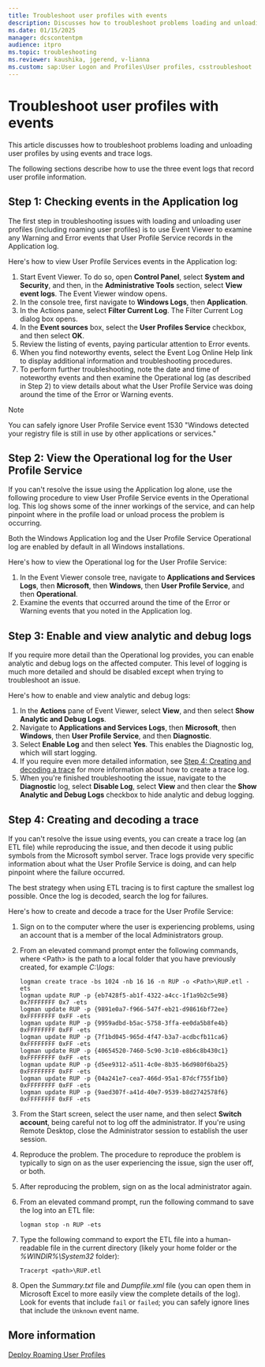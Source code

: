 ```yaml
---
title: Troubleshoot user profiles with events
description: Discusses how to troubleshoot problems loading and unloading user profiles by using events and trace logs.
ms.date: 01/15/2025
manager: dcscontentpm
audience: itpro
ms.topic: troubleshooting
ms.reviewer: kaushika, jgerend, v-lianna
ms.custom: sap:User Logon and Profiles\User profiles, csstroubleshoot
---
```

# Troubleshoot user profiles with events

This article discusses how to troubleshoot problems loading and unloading user profiles by using events and trace logs.

The following sections describe how to use the three event logs that record user profile information.

## Step 1: Checking events in the Application log

The first step in troubleshooting issues with loading and unloading user profiles (including roaming user profiles) is to use Event Viewer to examine any Warning and Error events that User Profile Service records in the Application log.

Here's how to view User Profile Services events in the Application log:

1. Start Event Viewer. To do so, open **Control Panel**, select **System and Security**, and then, in the **Administrative Tools** section, select **View event logs**. The Event Viewer window opens.
2. In the console tree, first navigate to **Windows Logs**, then **Application**.
3. In the Actions pane, select **Filter Current Log**. The Filter Current Log dialog box opens.
4. In the **Event sources** box, select the **User Profiles Service** checkbox, and then select **OK**.
5. Review the listing of events, paying particular attention to Error events.
6. When you find noteworthy events, select the Event Log Online Help link to display additional information and troubleshooting procedures.
7. To perform further troubleshooting, note the date and time of noteworthy events and then examine the Operational log (as described in Step 2) to view details about what the User Profile Service was doing around the time of the Error or Warning events.

> [!NOTE]
> You can safely ignore User Profile Service event 1530 "Windows detected your registry file is still in use by other applications or services."

## Step 2: View the Operational log for the User Profile Service

If you can't resolve the issue using the Application log alone, use the following procedure to view User Profile Service events in the Operational log. This log shows some of the inner workings of the service, and can help pinpoint where in the profile load or unload process the problem is occurring.

Both the Windows Application log and the User Profile Service Operational log are enabled by default in all Windows installations.

Here's how to view the Operational log for the User Profile Service:

1. In the Event Viewer console tree, navigate to **Applications and Services Logs**, then **Microsoft**, then **Windows**, then **User Profile Service**, and then **Operational**.
2. Examine the events that occurred around the time of the Error or Warning events that you noted in the Application log.

## Step 3: Enable and view analytic and debug logs

If you require more detail than the Operational log provides, you can enable analytic and debug logs on the affected computer. This level of logging is much more detailed and should be disabled except when trying to troubleshoot an issue.

Here's how to enable and view analytic and debug logs:

1. In the **Actions** pane of Event Viewer, select **View**, and then select **Show Analytic and Debug Logs**.
2. Navigate to **Applications and Services Logs**, then **Microsoft**, then **Windows**, then **User Profile Service**, and then **Diagnostic**.
3. Select **Enable Log** and then select **Yes**. This enables the Diagnostic log, which will start logging.
4. If you require even more detailed information, see [Step 4: Creating and decoding a trace](#step-4-creating-and-decoding-a-trace) for more information about how to create a trace log.
5. When you're finished troubleshooting the issue, navigate to the **Diagnostic** log, select **Disable Log**, select **View** and then clear the **Show Analytic and Debug Logs** checkbox to hide analytic and debug logging.

## Step 4: Creating and decoding a trace

If you can't resolve the issue using events, you can create a trace log (an ETL file) while reproducing the issue, and then decode it using public symbols from the Microsoft symbol server. Trace logs provide very specific information about what the User Profile Service is doing, and can help pinpoint where the failure occurred.

The best strategy when using ETL tracing is to first capture the smallest log possible. Once the log is decoded, search the log for failures.

Here's how to create and decode a trace for the User Profile Service:

1. Sign on to the computer where the user is experiencing problems, using an account that is a member of the local Administrators group.
2. From an elevated command prompt enter the following commands, where \<Path\> is the path to a local folder that you have previously created, for example *C:\\logs*:

    ```console
    logman create trace -bs 1024 -nb 16 16 -n RUP -o <Path>\RUP.etl -ets
    logman update RUP -p {eb7428f5-ab1f-4322-a4cc-1f1a9b2c5e98} 0x7FFFFFFF 0x7 -ets
    logman update RUP -p {9891e0a7-f966-547f-eb21-d98616bf72ee} 0xFFFFFFFF 0xFF -ets
    logman update RUP -p {9959adbd-b5ac-5758-3ffa-ee0da5b8fe4b} 0xFFFFFFFF 0xFF -ets
    logman update RUP -p {7f1bd045-965d-4f47-b3a7-acdbcfb11ca6} 0xFFFFFFFF 0xFF -ets
    logman update RUP -p {40654520-7460-5c90-3c10-e8b6c8b430c1} 0xFFFFFFFF 0xFF -ets
    logman update RUP -p {d5ee9312-a511-4c0e-8b35-b6d980f6ba25} 0xFFFFFFFF 0xFF -ets
    logman update RUP -p {04a241e7-cea7-466d-95a1-87dcf755f1b0} 0xFFFFFFFF 0xFF -ets
    logman update RUP -p {9aed307f-a41d-40e7-9539-b8d2742578f6} 0xFFFFFFFF 0xFF -ets
    ```

3. From the Start screen, select the user name, and then select **Switch account**, being careful not to log off the administrator. If you're using Remote Desktop, close the Administrator session to establish the user session.
4. Reproduce the problem. The procedure to reproduce the problem is typically to sign on as the user experiencing the issue, sign the user off, or both.
5. After reproducing the problem, sign on as the local administrator again.
6. From an elevated command prompt, run the following command to save the log into an ETL file:

    ```console
    logman stop -n RUP -ets
    ```

7. Type the following command to export the ETL file into a human-readable file in the current directory (likely your home folder or the *%WINDIR%\\System32* folder):

    ```console
    Tracerpt <path>\RUP.etl
    ```

8. Open the *Summary.txt* file and *Dumpfile.xml* file (you can open them in Microsoft Excel to more easily view the complete details of the log). Look for events that include `fail` or `failed`; you can safely ignore lines that include the `Unknown` event name.

## More information

[Deploy Roaming User Profiles](/windows-server/storage/folder-redirection/deploy-roaming-user-profiles)
